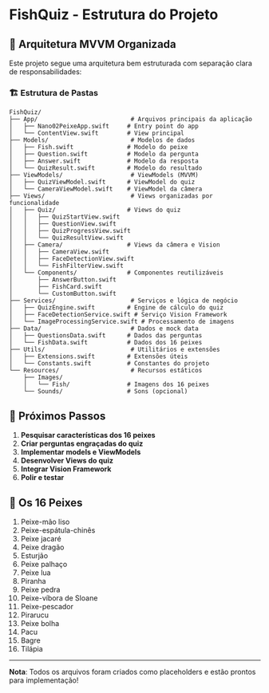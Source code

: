 # FishQuiz - Estrutura do Projeto

## 📁 Arquitetura MVVM Organizada

Este projeto segue uma arquitetura bem estruturada com separação clara de responsabilidades:

### 🏗️ Estrutura de Pastas

```
FishQuiz/
├── App/                          # Arquivos principais da aplicação
│   ├── Nano02PeixeApp.swift     # Entry point do app
│   └── ContentView.swift        # View principal
├── Models/                       # Modelos de dados
│   ├── Fish.swift               # Modelo do peixe
│   ├── Question.swift           # Modelo da pergunta
│   ├── Answer.swift             # Modelo da resposta
│   └── QuizResult.swift         # Modelo do resultado
├── ViewModels/                   # ViewModels (MVVM)
│   ├── QuizViewModel.swift      # ViewModel do quiz
│   └── CameraViewModel.swift    # ViewModel da câmera
├── Views/                        # Views organizadas por funcionalidade
│   ├── Quiz/                    # Views do quiz
│   │   ├── QuizStartView.swift
│   │   ├── QuestionView.swift
│   │   ├── QuizProgressView.swift
│   │   └── QuizResultView.swift
│   ├── Camera/                  # Views da câmera e Vision
│   │   ├── CameraView.swift
│   │   ├── FaceDetectionView.swift
│   │   └── FishFilterView.swift
│   └── Components/              # Componentes reutilizáveis
│       ├── AnswerButton.swift
│       ├── FishCard.swift
│       └── CustomButton.swift
├── Services/                     # Serviços e lógica de negócio
│   ├── QuizEngine.swift         # Engine de cálculo do quiz
│   ├── FaceDetectionService.swift # Serviço Vision Framework
│   └── ImageProcessingService.swift # Processamento de imagens
├── Data/                         # Dados e mock data
│   ├── QuestionsData.swift      # Dados das perguntas
│   └── FishData.swift           # Dados dos 16 peixes
├── Utils/                        # Utilitários e extensões
│   ├── Extensions.swift         # Extensões úteis
│   └── Constants.swift          # Constantes do projeto
└── Resources/                    # Recursos estáticos
    ├── Images/
    │   └── Fish/                # Imagens dos 16 peixes
    └── Sounds/                  # Sons (opcional)
```

## 🎯 Próximos Passos

1. **Pesquisar características dos 16 peixes**
2. **Criar perguntas engraçadas do quiz**
3. **Implementar models e ViewModels**
4. **Desenvolver Views do quiz**
5. **Integrar Vision Framework**
6. **Polir e testar**

## 🐠 Os 16 Peixes

1. Peixe-mão liso
2. Peixe-espátula-chinês
3. Peixe jacaré
4. Peixe dragão
5. Esturjão
6. Peixe palhaço
7. Peixe lua
8. Piranha
9. Peixe pedra
10. Peixe-víbora de Sloane
11. Peixe-pescador
12. Pirarucu
13. Peixe bolha
14. Pacu
15. Bagre
16. Tilápia

---

**Nota**: Todos os arquivos foram criados como placeholders e estão prontos para implementação!
